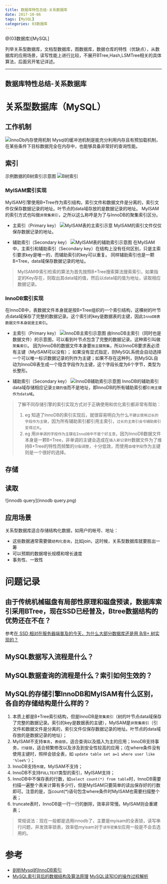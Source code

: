 ```yaml
---
title: 数据库特性总结-关系数据库
date: 2017-10-06
tags: [MySQL]
categories: 03数据库
---
```


@(03数据库)[MySQL]

列举关系型数据库，文档型数据库，图数据库，数据仓库的特性（优缺点），从数据库的应用场景，读写性能上进行比较，不展开BTree,Hash,LSMTree相关的具体算法，后面另开笔记详述。

- - -
<!-- more --> 
 
数据库特性总结-关系数据库
---

# 关系型数据库（MySQL）
## 工作机制
![InnoDb内存使用机制](InnoDb内存使用机制.png)
Mysql的缓冲池机制是能充分利用内存且有预加载机制，在某些条件下目标数据完全在内存中，也能够具备非常好的查询性能。

## 索引
示例数据的B树索引示意图
![B树索引](B树索引.png)


### MyISAM索引实现
MyISAM引擎使用B+Tree作为索引结构，索引文件和数据文件是分离的，索引文件仅保存数据记录的地址。叶节点的data域存放的是数据记录的地址。
MyISAM的索引方式也叫做`非聚集索引`，之所以这么称呼是为了与InnoDB的聚集索引区分。

* 主索引（Primary key）
![MyISAM表的主索引示意](MyISAM表的主索引示意.png)
MyISAM的索引文件仅仅保存数据记录的地址。

* 辅助索引（Secondary key）
![MyISAM表的辅助索引示意图](MyISAM表的辅助索引示意图.png)
在MyISAM中，主索引和辅助索引（Secondary key）在结构上没有任何区别，只是主索引要求key是唯一的，而辅助索引的key可以重复。
同样辅助索引也是一颗B+Tree，data域保存数据记录的地址。

>MyISAM中索引检索的算法为首先按照B+Tree搜索算法搜索索引，如果指定的Key存在，则取出其data域的值，然后以data域的值为地址，读取相应数据记录。

### InnoDB索引实现
在InnoDB中，表数据文件本身就是按B+Tree组织的一个索引结构，这棵树的叶节点data域保存了完整的数据记录。这个索引的key是数据表的主键，因此`InnoDB表数据文件本身就是主索引`。

* 主索引（Primary key）
![InnoDB主索引示意图](InnoDB主索引示意图.png)
由InnoDB主索引（同时也是数据文件）的示意图，可以看到叶节点包含了完整的数据记录。这种索引叫做`聚集索引`。
因为InnoDB的数据文件本身要`按主键聚集`，所以InnoDB要求表必须有主键（MyISAM可以没有）； 如果没有显式指定，则MySQL系统会自动选择一个可以唯一标识数据记录的列作为主键；如果不存在这种列，则MySQL自动为InnoDB表生成一个隐含字段作为主键，这个字段长度为6个字节，类型为长整形。

* 辅助索引（Secondary key）
![InnoDB辅助索引示意图](InnoDB辅助索引示意图.png)
InnoDB的辅助索引data域存储相应记录`主键的值`而不是地址，即InnoDB的所有辅助索引都`引用主键作为data域`。
 >了解不同存储引擎的索引实现方式对于正确使用和优化索引都非常有帮助：
 >1. eg 知道了InnoDB的索引实现后，就很容易明白为什么`不建议使用过长的字段作为主键`，因为所有辅助索引都引用主索引，`过长的主索引会令辅助索引变得过大`。
 >2. eg 用`非单调的字段作为主键在InnoDB中不是个好主意`，因为InnoDB数据文件本身是一颗B+Tree，非单调的主键会造成在`插入新记录时`数据文件为了维持B+Tree的特性而频繁的`分裂调整`，十分低效，而使用`自增字段`作为主键则是一个很好的选择。
 
## 存储

## 读取
![innodb query](innodb query.png)

## 应用场景
关系型数据库适合存储结构化数据，如用户的帐号、地址：
* 这些数据通常需要做`结构化查询`，比如join，这时候，关系型数据库就要胜出一筹
* 可以预期的数据增长规模和增长速度
* 事务性、一致性


# 问题记录

## 由于传统机械磁盘有局部性原理和磁盘预读，数据库索引采用BTree，现在SSD已经普及，Btree数据结构的优势还在不在？
参考[在 SSD 相对在服务器端普及的今天，为什么大部分数据库还是用 B/B+ 树实现的？](https://www.zhihu.com/question/65628840)

## MySQL数据写入流程是什么？

## MySQL数据查询的流程是什么？索引如何生效的？

## MySQL的存储引擎InnoDB和MyISAM有什么区别，各自的存储结构是什么样的？
1. 本质上都是B+Tree索引结构，但是InnoDB是`聚集索引`（树的叶节点data域保存了完整的数据记录。索引的key是数据表的主键），MyISAM是`非聚集索引`（引文件和数据文件是分离的，索引文件仅保存数据记录的地址。叶节点的data域存放的是数据记录的地址）；
2. MyISAM不支持`事务`，`表级锁`，适合查询以及插入为主的应用；InnoDB支持事务，`行级锁`，适合频繁修改以及涉及到安全性较高的应用；（在where条件没有使用主键时，照样会锁全表，如 `update table set a=1 where user like '%lee%'`）；
3. InnoDB支持`外键`，MyISAM不支持；
4. InnoDB不支持`FULLTEXT`类型的索引，MyISAM支持；
5. InnoDB中不保存表的行数，如`select count(*) from table`时，InnoDB需要扫描一遍整个表来计算有多少行，但是MyISAM只要简单的读出保存好的行数即可。注意的是，当count(*)语句包含where条件时MyISAM也需要扫描整个表；
6. truncate表时，InnoDB是一行一行的删除，效率非常慢。MyISAM则会重建表；

>常规说法：现在一般都是选用innodb了，主要是myisam的全表锁，读写串行问题，并发效率锁表，效率低myisam对于`读写密集型`应用一般是不会去选用的。

# 参考
* [剖析Mysql的InnoDB索引](http://blog.csdn.net/voidccc/article/details/40077329)
* [MySQL索引背后的数据结构及算法原理](http://blog.codinglabs.org/articles/theory-of-mysql-index.html)
[MySQL读写IO的操作过程解析](http://www.ywnds.com/?p=8282)